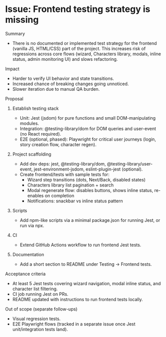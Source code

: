 # Issue: Frontend testing strategy is missing

Summary
- There is no documented or implemented test strategy for the frontend (vanilla JS, HTML/CSS) part of the project. This increases risk of regressions across core flows (wizard, Characters library, modals, inline status, admin monitoring UI) and slows refactoring.

Impact
- Harder to verify UI behavior and state transitions.
- Increased chance of breaking changes going unnoticed.
- Slower iteration due to manual QA burden.

Proposal
1) Establish testing stack
   - Unit: Jest (jsdom) for pure functions and small DOM-manipulating modules.
   - Integration: @testing-library/dom for DOM queries and user-event (no React required).
   - E2E (optional, phased): Playwright for critical user journeys (login, story creation flow, character regen).

2) Project scaffolding
   - Add dev deps: jest, @testing-library/dom, @testing-library/user-event, jest-environment-jsdom, eslint-plugin-jest (optional).
   - Create frontend/tests with sample tests for:
     - Wizard step transitions (dots, Next/Back, disabled states)
     - Characters library list pagination + search
     - Modal regenerate flow: disables buttons, shows inline status, re-enables on completion
     - Notifications: snackbar vs inline status pattern

3) Scripts
   - Add npm-like scripts via a minimal package.json for running Jest, or run via npx.

4) CI
   - Extend GitHub Actions workflow to run frontend Jest tests.

5) Documentation
   - Add a short section to README under Testing → Frontend tests.

Acceptance criteria
- At least 5 Jest tests covering wizard navigation, modal inline status, and character list filtering.
- CI job running Jest on PRs.
- README updated with instructions to run frontend tests locally.

Out of scope (separate follow-ups)
- Visual regression tests.
- E2E Playwright flows (tracked in a separate issue once Jest unit/integration tests land).
